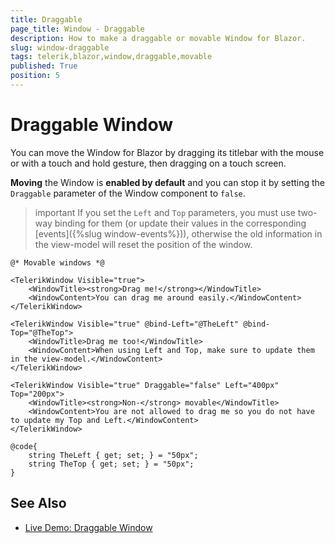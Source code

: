 ```yaml
---
title: Draggable
page_title: Window - Draggable
description: How to make a draggable or movable Window for Blazor.
slug: window-draggable
tags: telerik,blazor,window,draggable,movable
published: True
position: 5
---
```


# Draggable Window

You can move the Window for Blazor by dragging its titlebar with the mouse or with a touch and hold gesture, then dragging on a touch screen.

**Moving** the Window is **enabled by default** and you can stop it by setting the `Draggable` parameter of the Window component to `false`.

>important If you set the `Left` and `Top` parameters, you must use two-way binding for them (or update their values in the corresponding [events]({%slug window-events%})), otherwise the old information in the view-model will reset the position of the window.

````CSHTML
@* Movable windows *@

<TelerikWindow Visible="true">
    <WindowTitle><strong>Drag me!</strong></WindowTitle>
    <WindowContent>You can drag me around easily.</WindowContent>
</TelerikWindow>

<TelerikWindow Visible="true" @bind-Left="@TheLeft" @bind-Top="@TheTop">
    <WindowTitle>Drag me too!</WindowTitle>
    <WindowContent>When using Left and Top, make sure to update them in the view-model.</WindowContent>
</TelerikWindow>

<TelerikWindow Visible="true" Draggable="false" Left="400px" Top="200px">
    <WindowTitle><strong>Non-</strong> movable</WindowTitle>
    <WindowContent>You are not allowed to drag me so you do not have to update my Top and Left.</WindowContent>
</TelerikWindow>

@code{
    string TheLeft { get; set; } = "50px";
    string TheTop { get; set; } = "50px";
}
````



## See Also

  * [Live Demo: Draggable Window](https://demos.telerik.com/blazor-ui/window/draggable)
